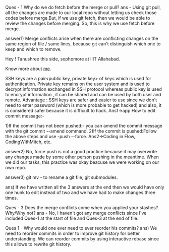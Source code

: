 Ques - 1 Why do we do fetch before the merge or pull?
ans - Using git pull, all the changes are made to our local repo without letting us check those codes before merge.But, if we use git fetch, then we would be able to review the changes before merging. So, this is why we use fetch before merge.


answer1) Merge conflicts arise when there are conflicting changes on the same region of file / same lines, because git can't distinguish which one to keep and which to remove.

Hey !
Tanushree this side, sophomore at IIIT Allahabad.

Know more about <a href = "https://github.com/Tanushree-coder">me</a>.

SSH keys are a pair<public key, private key> of keys which is used for authentication.
Private key remains on the user system and is used to decrypt information exchanged in SSH protocol whereas public key is used to encrypt information , it can be shared and can be used by both user and remote.
Advantage : 
SSH keys are safer and easier to use since we don't need to enter password (which is more probable to get hacked) and also, it is considered safer because it is difficult to hack.
Ans1->app
How to edit commit message:-

1)If the commit has not been pushed:-
 you can amend the commit message with the git commit --amend command.
2)If the commit is pushed:Follow the above steps and use -push --force.
Ans2->Coding in Flow, CodingWithMitch, etc.

answer2) No, force push is not a good practice because it may overwrite any changes made by some other person pushing in the meantime. When we did our tasks, this practice was okay beacuse we were working on our own repo.

answer3) git mv - to rename a git file, git submodules.

ans) If we have written all the 3 answers at the end then we would have only one hunk to edit instead of two and we have had to make changes three times.

Ques - 3 Does the merge conflicts come when you applied your stashes? Why/Why not?
ans - No, I haven't got any merge conflicts since I've included Ques-1 at the start of file and Ques-3 at the end of file.

Ques 1 - Why would one ever need to ever reorder his commits?
ans) We need to reorder commits in order to improve git history for better understanding. We can reorder commits by using interactive rebase since this allows to rewrite git history.
